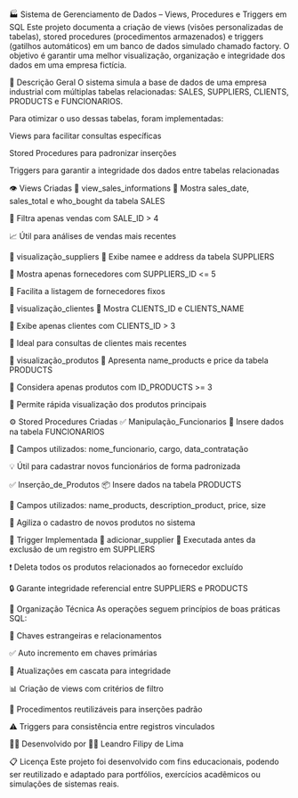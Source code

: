 🏭 Sistema de Gerenciamento de Dados – Views, Procedures e Triggers em SQL
Este projeto documenta a criação de views (visões personalizadas de tabelas), stored procedures (procedimentos armazenados) e triggers (gatilhos automáticos) em um banco de dados simulado chamado factory. O objetivo é garantir uma melhor visualização, organização e integridade dos dados em uma empresa fictícia.

📄 Descrição Geral
O sistema simula a base de dados de uma empresa industrial com múltiplas tabelas relacionadas: SALES, SUPPLIERS, CLIENTS, PRODUCTS e FUNCIONARIOS.

Para otimizar o uso dessas tabelas, foram implementadas:

Views para facilitar consultas específicas

Stored Procedures para padronizar inserções

Triggers para garantir a integridade dos dados entre tabelas relacionadas

👁️ Views Criadas
🔹 view_sales_informations
📌 Mostra sales_date, sales_total e who_bought da tabela SALES

🎯 Filtra apenas vendas com SALE_ID > 4

📈 Útil para análises de vendas mais recentes

🔹 visualização_suppliers
📌 Exibe namee e address da tabela SUPPLIERS

🎯 Mostra apenas fornecedores com SUPPLIERS_ID <= 5

🧾 Facilita a listagem de fornecedores fixos

🔹 visualização_clientes
📌 Mostra CLIENTS_ID e CLIENTS_NAME

🎯 Exibe apenas clientes com CLIENTS_ID > 3

👤 Ideal para consultas de clientes mais recentes

🔹 visualização_produtos
📌 Apresenta name_products e price da tabela PRODUCTS

🎯 Considera apenas produtos com ID_PRODUCTS >= 3

🛒 Permite rápida visualização dos produtos principais

⚙️ Stored Procedures Criadas
✅ Manipulação_Funcionarios
🏢 Insere dados na tabela FUNCIONARIOS

🧾 Campos utilizados: nome_funcionario, cargo, data_contratação

💡 Útil para cadastrar novos funcionários de forma padronizada

✅ Inserção_de_Produtos
📦 Insere dados na tabela PRODUCTS

🧾 Campos utilizados: name_products, description_product, price, size

🚀 Agiliza o cadastro de novos produtos no sistema

🚨 Trigger Implementada
🔁 adicionar_supplier
🧩 Executada antes da exclusão de um registro em SUPPLIERS

❗ Deleta todos os produtos relacionados ao fornecedor excluído

🔒 Garante integridade referencial entre SUPPLIERS e PRODUCTS

🧠 Organização Técnica
As operações seguem princípios de boas práticas SQL:

🔐 Chaves estrangeiras e relacionamentos

✅ Auto incremento em chaves primárias

🔄 Atualizações em cascata para integridade

📊 Criação de views com critérios de filtro

📌 Procedimentos reutilizáveis para inserções padrão

⚠️ Triggers para consistência entre registros vinculados

👨‍💻 Desenvolvido por
🧑‍💻 Leandro Filipy de Lima



📋 Licença
Este projeto foi desenvolvido com fins educacionais, podendo ser reutilizado e adaptado para portfólios, exercícios acadêmicos ou simulações de sistemas reais.
